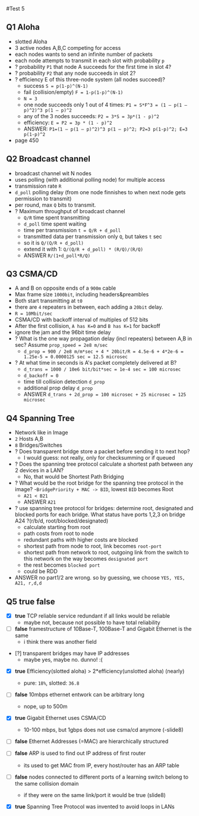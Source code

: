 #Test 5
## Q1 Aloha
- slotted Aloha
- 3 active nodes A,B,C competing for access 
- each nodes wants to send an infinite number of packets
- each node attempts to transmit in each slot with probability `p`
- ? probability `P1` that node A succeeds for the first time in slot 4?
- ? probability `P2` that any node succeeds in slot 2?
- ? efficiency E of this three-node system (all nodes succeed)?
  - success `S = p(1-p)^(N-1)`
  - fail (collision/empty) `F = 1-p(1-p)^(N-1)`
  - `N = 3`
  - one node succeeds only 1 out of 4 times: `P1 = S*F^3 = (1 – p(1 – p)^2)^3 p(1 – p)^2`
  - any of the 3 nodes succeeds: `P2 = 3*S = 3p*(1 - p)^2`
  - efficiency: `E = P2 = 3p * (1 - p)^2`
  - ANSWER: `P1=(1 – p(1 – p)^2)^3 p(1 – p)^2; P2=3 p(1-p)^2; E=3 p(1-p)^2`
- page 450

## Q2 Broadcast channel
- broadcast channel wit N nodes
- uses polling (with additional polling node) for multiple access
- transmission rate `R`
- `d_poll` polling delay (from one node finnishes to when next node gets permission to transmit)
- per round, max `Q` bits to transmit.
- ? Maximum throughput of broadcast channel
  - `Q/R` time spent transmitting
  - `d_poll` time spent waiting
  - time per transmission `t = Q/R + d_poll`
  - transmitted data per transmission only `Q`, but takes `t` sec
  - so it is `Q/(Q/R + d_poll)`
  - extend it with 1: `Q/(Q/R + d_poll) * (R/Q)/(R/Q)`
  - ANSWER `R/(1+d_poll*R/Q)`

## Q3 CSMA/CD
- A and B on opposite ends of a `900m` cable
- Max frame size `1000bit`, including headers&preambles
- Both start transmitting at `t0`
- there are `4` repeaters in between, each adding a `20bit` delay.
- `R = 10Mbit/sec`
- CSMA/CD with backoff interval of multiples of 512 bits
- After the first collision, `A has K=0` and `B has K=1` for backoff
- ignore the jam and the 96bit time delay
- ? What is the one way propagation delay (incl repeaters) between A,B in sec? Assume `prop_speed = 2e8 m/sec`
  - `d_prop = 900 / 2e8 m/m*sec + 4 * 20bit/R = 4.5e-6 + 4*2e-6 = 1.25e-5 = 0.0000125 sec = 12.5 microsec`
- ? At what time in seconds is A's packet completely delivered at B?
  - `d_trans = 1000 / 10e6 bit/bit*sec = 1e-4 sec = 100 microsec`
  - `d_backoff = 0`
  - time till collision detection `d_prop`
  - additional prop delay `d_prop`
  - ANSWER `d_trans + 2d_prop = 100 microsec + 25 microsec = 125 microsec`
  
## Q4 Spanning Tree
- Network like in Image
- `2` Hosts A,B
- `8` Bridges/Switches
- ? Does transparent bridge store a packet before sending it to next hop?
  - I would guess: not really, only for checksumming or if queued
- ? Does the spanning tree protocol calculate a shortest path between any 2 devices in a LAN?
  - No, that would be Shortest Path Bridging
- ? What would be the root bridge for the spanning tree protocol in the image?
  -`BridgePriority + MAC -> BID`, lowest `BID` becomes Root
  - `A21 < B21`
  - ANSWER `A21`
- ? use spanning tree protocol for bridges: determine root, designated and blocked ports for each bridge. What status have ports 1,2,3 on bridge A24 ?(r/b/d, root/blocked/designated)
  - calculate starting from root
  - path costs from root to node
  - redundant paths with higher costs are blocked
  - shortest path from node to root, link becomes `root-port`
  - shortest path from network to root, outgoing link from the switch to this network on the way becomes `designated port`
  - the rest becomes `blocked port`
  - could be RDD
- ANSWER no part1/2 are wrong. so by guessing, we choose `YES, YES, A21, r,d,d`
  
## Q5 true false
- [x] **true** TCP reliable service redundant if all links would be reliable
  - maybe not, because not possible to have total reliability
- [ ] **false** framestructure of 10Base-T, 100Base-T and Gigabit Ethernet is the same
  - i think there was another field
- [?]  transparent bridges may have IP addresses
  - maybe yes, maybe no. dunno! :(
- [x] **true** Efficiency(slotted aloha) > 2*efficiency(unslotted aloha) (nearly)
  - pure: `18%`, slotted: `36.8` 
- [ ] **false** 10mbps ethernet entwork can be arbitrary long
  - nope, up to 500m
- [x] **true** Gigabit Ethernet uses CSMA/CD
  - 10-100 mbps, but 1gbps does not use csma/cd anymore (-slide8)
- [ ] **false** Ethernet Addresses (=MAC) are hierarchically structured
- [ ] **false** ARP is used to find out IP address of first router
  - its used to get MAC from IP, every host/router has an ARP table
- [ ] **false** nodes connected to different ports of a learning switch belong to the same collision domain
  - if they were on the same link/port it would be true (slide8)
- [x] **true** Spanning Tree Protocol was invented to avoid loops in LANs




